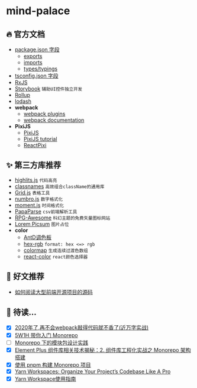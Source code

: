 # mind-palace

## 🔥 官方文档

- [package.json 字段](https://docs.npmjs.com/cli/v8/configuring-npm/package-json)
  - [exports](https://nodejs.org/api/packages.html#packages_exports)
  - [imports](https://nodejs.org/api/packages.html#imports)
  - [types/typings](https://www.typescriptlang.org/docs/handbook/declaration-files/publishing.html#including-declarations-in-your-npm-package)
- [tsconfig.json 字段](https://www.typescriptlang.org/tsconfig)
- [RxJS](https://rxjs.dev/)
- [Storybook](https://storybook.js.org/docs/react/get-started/install) `辅助UI控件独立开发`
- [Rollup](https://rollupjs.org/)
- [lodash](https://www.lodashjs.com/)
- **webpack**
  - [webpack plugins](https://webpack.js.org/plugins/)
  - [webpack documentation](https://webpack.js.org/concepts/)
- **PixiJS**
  - [PixiJS](https://pixijs.com/)
  - [PixiJS tutorial](https://github.com/kittykatattack/learningPixi)
  - [ReactPixi](https://reactpixi.org/)
  
## ✨ 第三方库推荐
- [highlits.js](https://highlightjs.org/usage/) `代码高亮`
- [classnames](https://github.com/JedWatson/classnames) `高效组合className的通用库`
- [Grid.js](https://gridjs.io/) `表格工具`
- [numbro.js](https://numbrojs.com/) `数字格式化`
- [moment.js](https://momentjs.com/) `时间格式化`
- [PapaParse](https://www.papaparse.com/) `csv前端解析工具`
- [RPG-Awesome](http://nagoshiashumari.github.io/Rpg-Awesome/) `科幻主题的免费矢量图标网站`
- [Lorem Picsum](https://picsum.photos/) `图片占位`
- **color**
  - [AntD调色板](https://www.npmjs.com/package/@ant-design/colors)
  - [hex-rgb](https://www.npmjs.com/package/hex-rgb) `format: hex <=> rgb`
  - [colormap](https://github.com/bpostlethwaite/colormap) `生成连续过渡色数组`
  - [react-color](https://github.com/casesandberg/react-color) `react颜色选择器`
  

## 🚀 好文推荐

- [如何阅读大型前端开源项目的源码](https://juejin.cn/post/6844903607393845255)

## 🧐 待读...

- [x] [2020年了,再不会webpack敲得代码就不香了(近万字实战)](https://juejin.cn/post/6844904031240863758#heading-33)
- [x] [5W1H 带你入门 Monorepo](https://juejin.cn/post/7207689082184974394)
- [ ] [Monorepo 下的模块包设计实践](https://juejin.cn/post/7052271542000074782#heading-11)
- [x] [Element Plus 组件库相关技术揭秘：2. 组件库工程化实战之 Monorepo 架构搭建](https://juejin.cn/post/7146183222425518093#heading-6)
- [x] [使用 pnpm 构建 Monorepo 项目](https://zhuanlan.zhihu.com/p/373935751)
- [x] [Yarn Workspaces: Organize Your Project’s Codebase Like A Pro](https://www.smashingmagazine.com/2019/07/yarn-workspaces-organize-project-codebase-pro/)
- [x] [Yarn Workspace使用指南](https://juejin.cn/post/6974967455114362888)
